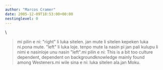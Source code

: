 ```yaml
---
author: "Marcos Cramer"
date: 2005-12-09T18:53:00+00:00
nestinglevel: 0
---
```

\
> mi pilin e ni:
> "right" li luka sitelen. jan mute li sitelen kepeken luka ni.pona mute.
> "left" li luka loje. tenpo mute la nasin pi jan pali kulupu li nimi e nasinloje unu nasin "left".mi pilin e ni: This is a bit too culture dependent, dependent on backgroundknowledge mainly found among Westeners.mi wile sina e ni: luka sitelen ala.jan Moku.